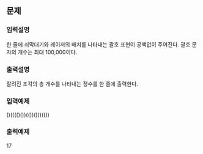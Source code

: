 ## 문제

### 입력설명

한 줄에 쇠막대기와 레이저의 배치를 나타내는 괄호 표현이 공백없이 주어진다. 괄호 문자의 개수는 최대 100,000이다.

### 출력설명

잘려진 조각의 총 개수를 나타내는 정수를 한 줄에 출력한다.

### 입력예제

()(((()())(())()))(())

### 출력예제

17
